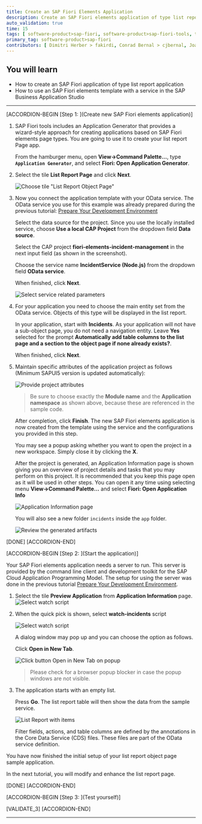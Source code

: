 ```yaml
---
title: Create an SAP Fiori Elements Application
description: Create an SAP Fiori elements application of type list report object page based on the SAP Cloud Application Programming Model.
auto_validation: true
time: 15
tags: [ software-product>sap-fiori, software-product>sap-fiori-tools, tutorial>beginner, software-product>sap-fiori, software-product>sap-business-application-studio, software-product-function>sap-cloud-application-programming-model, software-product>sap-business-technology-platform]
primary_tag: software-product>sap-fiori
contributors: [ Dimitri Herber > fakirdi, Conrad Bernal > cjbernal, Joachim Fiess > jo-fiess, Hitesh Parmar > hitesh-parmar]
---
```

## You will learn
- How to create an SAP Fiori application of type list report application
- How to use an SAP Fiori elements template with a service in the SAP Business Application Studio

---

[ACCORDION-BEGIN [Step 1: ](Create new SAP Fiori elements application)]

1. SAP Fiori tools includes an Application Generator that provides a wizard-style approach for creating applications based on SAP Fiori elements page types. You are going to use it to create your list report Page app.

    From the hamburger menu, open **View->Command Palette...**, type **`Application Generator`**, and select **Fiori: Open Application Generator**.

2. Select the tile **List Report Page** and click **Next**.

    ![Choose tile "List Report Object Page"](choose-tile-list-report.png)

3. Now you connect the application template with your OData service. The OData service you use for this example was already prepared during the previous tutorial:  [Prepare Your Development Environment](fiori-tools-cap-prepare-dev-env)

    Select the data source for the project. Since you use the locally installed service, choose **Use a local CAP Project** from the dropdown field **Data source**.

    Select the CAP project **fiori-elements-incident-management** in the next input field (as shown in the screenshot).

    Choose the service name **IncidentService (Node.js)** from the dropdown field **OData service**.

    When finished, click **Next**.

    ![Select service related parameters](enter-service-parameters.png)

4. For your application you need to choose the main entity set from the OData service. Objects of this type will be displayed in the list report.

    In your application, start with **Incidents**. As your application will not have a sub-object page, you do not need a navigation entity. Leave **Yes** selected for the prompt **Automatically add table columns to the list page and a section to the object page if none already exists?**.

    When finished, click **Next**.

5. Maintain specific attributes of the application project as follows (Minimum SAPUI5 version is updated automatically):

    ![Provide project attributes](provide-project-attributes.png)

    >Be sure to choose exactly the **Module name** and the **Application namespace** as shown above, because these are referenced in the sample code.

    After completion, click **Finish**. The new SAP Fiori elements application is now created from the template using the service and the configurations you provided in this step.

    You may see a popup asking whether you want to open the project in a new workspace. Simply close it by clicking the  **X**.

    After the project is generated, an Application Information page is shown giving you an overview of project details and tasks that you may perform on this project. It is recommended that you keep this page open as it will be used in other steps. You can open it any time using selecting menu **View->Command Palette...** and select **Fiori: Open Application Info**
    
     ![Application Information page](application-info-page.png)

    You will also see a new folder `incidents` inside the `app` folder.

    ![Review the generated artifacts](review-generated-artifacts.png)

[DONE]
[ACCORDION-END]

[ACCORDION-BEGIN [Step 2: ](Start the application)]

Your SAP Fiori elements application needs a server to run. This server is provided by the command line client and development toolkit for the SAP Cloud Application Programming Model. The setup for using the server was done in the previous tutorial [Prepare Your Development Environment](fiori-tools-cap-prepare-dev-env).

1. Select the tile **Preview Application** from **Application Information** page.
   ![Select watch script](preview-application.png)

2. When the quick pick is shown, select **watch-incidents** script

    ![Select watch script](select-watch-script.png)

    A dialog window may pop up and you can choose the option as follows.

    Click  **Open in New Tab**.

    ![Click button Open in New Tab on popup](click-open-in-new-tab.png)

    >Please check for a browser popup blocker in case the popup windows are not visible.

3. The application starts with an empty list.

    Press **Go**. The list report table will then show the data from the sample service.

    ![List Report with items](list-report-go.png)

    Filter fields, actions, and table columns are defined by the annotations in the Core Data Service (CDS) files. These files are part of the OData service definition.

You have now finished the initial setup of your list report object page sample application.

In the next tutorial, you will modify and enhance the list report page.

[DONE]
[ACCORDION-END]

[ACCORDION-BEGIN [Step 3: ](Test yourself)]


[VALIDATE_3]
[ACCORDION-END]



---
